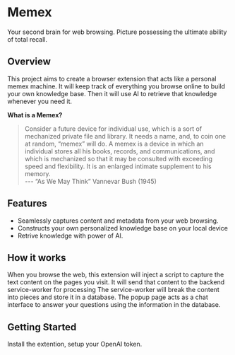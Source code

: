 # Memex
Your second brain for web browsing. Picture possessing the ultimate ability of total recall.

## Overview

This project aims to create a browser extension that acts like a personal memex machine.
It will keep track of everything you browse online to build your own knowledge base.
Then it will use AI to retrieve that knowledge whenever you need it.

**What is a Memex?**
> Consider a future device for individual use, which is a sort of mechanized private file and library. It needs a name, and, to coin one at random, “memex” will do. A memex is a device in which an individual stores all his books, records, and communications, and which is mechanized so that it may be consulted with exceeding speed and flexibility. It is an enlarged intimate supplement to his memory.   
> --- “As We May Think”  Vannevar Bush (1945)


## Features
- Seamlessly captures content and metadata from your web browsing.
- Constructs your own personalized knowledge base on your local device
- Retrive knowledge with power of AI. 

## How it works 

When you browse the web, this extension will inject a script to capture the text content on the pages you visit. It will send that content to the backend service-worker for processing
The service-worker will break the content into pieces and store it in a database.
The popup page acts as a chat interface to answer your questions using the information in the database.

## Getting Started
Install the extention, setup your OpenAI token.

